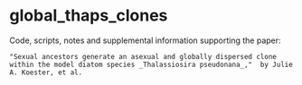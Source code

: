 # global_thaps_clones

Code, scripts, notes and supplemental information supporting the paper:

    "Sexual ancestors generate an asexual and globally dispersed clone
    within the model diatom species _Thalassiosira pseudonana_,"  by Julie
    A. Koester, et al.
